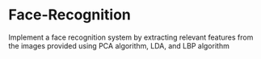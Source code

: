 # Face-Recognition
Implement a face recognition system by extracting relevant features from the images provided using PCA algorithm, LDA, and LBP algorithm
